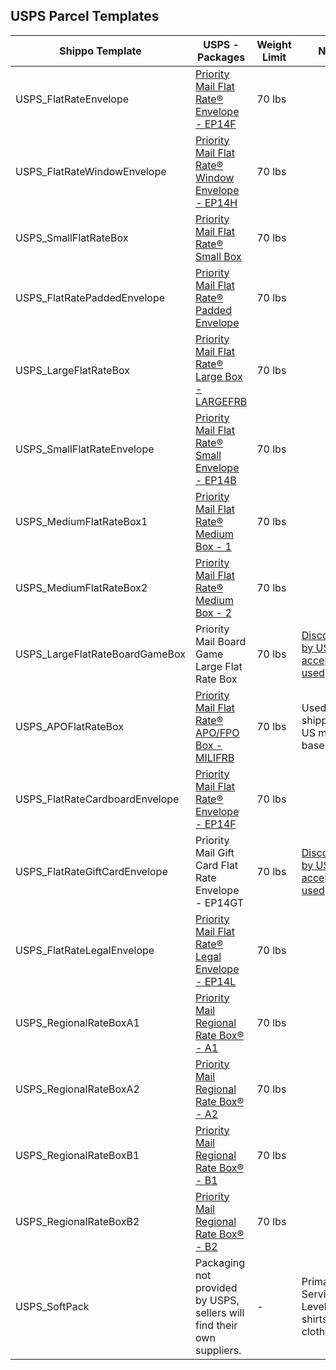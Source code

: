 ## USPS Parcel Templates
| Shippo Template                | USPS - Packages                                                        | Weight Limit | Notes                                         |   |
|--------------------------------|------------------------------------------------------------------------|--------|-----------------------------------------------|---|
| USPS_FlatRateEnvelope          | [Priority Mail Flat Rate® Envelope - EP14F](https://www.google.com/url?sa=t&rct=j&q=&esrc=s&source=web&cd=&ved=2ahUKEwi-_4qHhav5AhUBEFkFHdQbAcQQFnoECA0QAQ&url=https%3A%2F%2Fstore.usps.com%2Fstore%2Fproduct%2Fshipping-supplies%2Fpriority-mail-flat-rate-envelope-P_EP_14_F&usg=AOvVaw2aHwkXMkvOZkeJeDQK_VcO)                              | 70 lbs |                                               |   |
| USPS_FlatRateWindowEnvelope    | [Priority Mail Flat Rate® Window Envelope - EP14H](https://www.google.com/url?sa=t&rct=j&q=&esrc=s&source=web&cd=&ved=2ahUKEwif7uSShav5AhUaEVkFHXIcAx8QFnoECAcQAQ&url=https%3A%2F%2Fstore.usps.com%2Fstore%2Fproduct%2Fshipping-supplies%2Fpriority-mail-flat-rate-window-envelope-P_EP_14_H&usg=AOvVaw0CjPB-hIqB5qSyHeck7yzy)                       | 70 lbs |                                               |   |
| USPS_SmallFlatRateBox         | [Priority Mail Flat Rate® Small Box](https://store.usps.com/store/product/shipping-supplies/priority-mail-flat-rate-small-box-P_SMALL_FRB)                                     | 70 lbs |                                               |   |
| USPS_FlatRatePaddedEnvelope    | [Priority Mail Flat Rate® Padded Envelope](https://www.google.com/url?sa=t&rct=j&q=&esrc=s&source=web&cd=&ved=2ahUKEwibw6Srhav5AhXWGVkFHSIbBBYQFnoECBUQAQ&url=https%3A%2F%2Fstore.usps.com%2Fstore%2Fproduct%2Fshipping-supplies%2Fpriority-mail-flat-rate-padded-envelope-P_EP14PE&usg=AOvVaw0s_9uiOOPup2V_A5b1R6mA)                               | 70 lbs |                                               |   |
| USPS_LargeFlatRateBox          | [Priority Mail Flat Rate® Large Box - LARGEFRB](https://store.usps.com/store/product/shipping-supplies/priority-mail-flat-rate-large-box-P_LARGE_FRB)                          | 70 lbs |                                               |   |
| USPS_SmallFlatRateEnvelope     | [Priority Mail Flat Rate® Small Envelope - EP14B](https://www.google.com/url?sa=t&rct=j&q=&esrc=s&source=web&cd=&ved=2ahUKEwiLi9C-hav5AhVYFlkFHXcxBI8QFnoECBgQAQ&url=https%3A%2F%2Fstore.usps.com%2Fstore%2Fproduct%2Fshipping-supplies%2Fpriority-mail-flat-rate-small-envelope-P_EP_14_B&usg=AOvVaw2AuQ0r-i7FvTDn8Yi8Xaab)                        | 70 lbs |                                               |   |
| USPS_MediumFlatRateBox1        | [Priority Mail Flat Rate® Medium Box - 1](https://store.usps.com/store/product/shipping-supplies/priority-mail-flat-rate-medium-box-1-P_O_FRB1)                                | 70 lbs |                                               |   |
| USPS_MediumFlatRateBox2        | [Priority Mail Flat Rate® Medium Box - 2](https://www.google.com/url?sa=t&rct=j&q=&esrc=s&source=web&cd=&ved=2ahUKEwiugeXPhav5AhXVM1kFHVB7DcAQFnoECA4QAQ&url=https%3A%2F%2Fstore.usps.com%2Fstore%2Fproduct%2Fshipping-supplies%2Fpriority-mail-flat-rate-medium-box-2-P_O_FRB2&usg=AOvVaw27vTXPwxKrRqShoSWC2zob)                               | 70 lbs |                                               |   |
| USPS_LargeFlatRateBoardGameBox | Priority Mail Board Game Large Flat Rate Box                           | 70 lbs |           [Discontinued by USPS but accepted if used](https://about.usps.com/postal-bulletin/2022/pb22592/html/updt_002.htm)                                    |   |
| USPS_APOFlatRateBox            | [Priority Mail Flat Rate® APO/FPO Box - MILIFRB](https://www.google.com/url?sa=t&rct=j&q=&esrc=s&source=web&cd=&ved=2ahUKEwjVhPCBhqv5AhXNGVkFHVnHAbkQFnoECAoQAQ&url=https%3A%2F%2Fstore.usps.com%2Fstore%2Fproduct%2Fshipping-supplies%2Fpriority-mail-flat-rate-apofpo-box-P_MILI_FRB&usg=AOvVaw2hxHClmFXvP91MIeVmq8CK)                         | 70 lbs | Used for shipping to US military bases        |   |
| USPS_FlatRateCardboardEnvelope | [Priority Mail Flat Rate® Envelope - EP14F](https://www.google.com/url?sa=t&rct=j&q=&esrc=s&source=web&cd=&ved=2ahUKEwi-_4qHhav5AhUBEFkFHdQbAcQQFnoECA0QAQ&url=https%3A%2F%2Fstore.usps.com%2Fstore%2Fproduct%2Fshipping-supplies%2Fpriority-mail-flat-rate-envelope-P_EP_14_F&usg=AOvVaw2aHwkXMkvOZkeJeDQK_VcO)                              | 70 lbs |                                               |   |
| USPS_FlatRateGiftCardEnvelope  | Priority Mail Gift Card Flat Rate Envelope - EP14GT                    | 70 lbs |    [Discontinued by USPS but accepted if used](https://about.usps.com/postal-bulletin/2021/pb22580/html/info_007.htm)                                           |   |
| USPS_FlatRateLegalEnvelope     | [Priority Mail Flat Rate® Legal Envelope - EP14L](https://store.usps.com/store/product/shipping-supplies/priority-mail-legal-flat-rate-envelope-ep14l-P_EP14L)                        | 70 lbs |                                               |   |
| USPS_RegionalRateBoxA1         | [Priority Mail Regional Rate Box® - A1](https://store.usps.com/store/product/shipping-supplies/priority-mail-regional-rate-box-a1-P_RRB_A1)                                  | 70 lbs |   |   |
| USPS_RegionalRateBoxA2         | [Priority Mail Regional Rate Box® - A2](https://store.usps.com/store/product/shipping-supplies/priority-mail-regional-rate-box-a2-P_RRB_A2)                                  | 70 lbs |    |   |
| USPS_RegionalRateBoxB1         | [Priority Mail Regional Rate Box® - B1](https://store.usps.com/store/product/shipping-supplies/priority-mail-regional-rate-box-b1-P_RRB_B1)                                  | 70 lbs |   |   |
| USPS_RegionalRateBoxB2         | [Priority Mail Regional Rate Box® - B2](https://store.usps.com/store/product/shipping-supplies/priority-mail-regional-rate-box-b2-P_RRB_B2)                                  | 70 lbs |   |   |
| USPS_SoftPack                  | Packaging not provided by USPS, sellers will find their own suppliers. | -      | Primary Service Level for shirts or clothing. |   |




